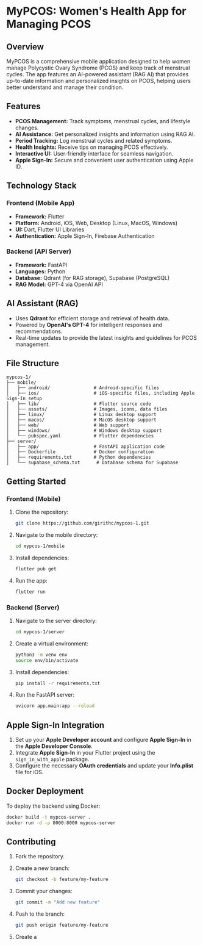 # MyPCOS: Women's Health App for Managing PCOS

## Overview

MyPCOS is a comprehensive mobile application designed to help women manage Polycystic Ovary Syndrome (PCOS) and keep track of menstrual cycles. The app features an AI-powered assistant (RAG AI) that provides up-to-date information and personalized insights on PCOS, helping users better understand and manage their condition.

## Features

* **PCOS Management:** Track symptoms, menstrual cycles, and lifestyle changes.
* **AI Assistance:** Get personalized insights and information using RAG AI.
* **Period Tracking:** Log menstrual cycles and related symptoms.
* **Health Insights:** Receive tips on managing PCOS effectively.
* **Interactive UI:** User-friendly interface for seamless navigation.
* **Apple Sign-In:** Secure and convenient user authentication using Apple ID.

## Technology Stack

### Frontend (Mobile App)

* **Framework:** Flutter
* **Platform:** Android, iOS, Web, Desktop (Linux, MacOS, Windows)
* **UI:** Dart, Flutter UI Libraries
* **Authentication:** Apple Sign-In, Firebase Authentication

### Backend (API Server)

* **Framework:** FastAPI
* **Languages:** Python
* **Database:** Qdrant (for RAG storage), Supabase (PostgreSQL)
* **RAG Model:** GPT-4 via OpenAI API

## AI Assistant (RAG)

* Uses **Qdrant** for efficient storage and retrieval of health data.
* Powered by **OpenAI's GPT-4** for intelligent responses and recommendations.
* Real-time updates to provide the latest insights and guidelines for PCOS management.

## File Structure

```
mypcos-1/
├── mobile/
│   ├── android/                # Android-specific files
│   ├── ios/                    # iOS-specific files, including Apple Sign-In setup
│   ├── lib/                    # Flutter source code
│   ├── assets/                 # Images, icons, data files
│   ├── linux/                  # Linux desktop support
│   ├── macos/                  # MacOS desktop support
│   ├── web/                    # Web support
│   ├── windows/                # Windows desktop support
│   └── pubspec.yaml            # Flutter dependencies
├── server/
│   ├── app/                    # FastAPI application code
│   ├── Dockerfile              # Docker configuration
│   ├── requirements.txt        # Python dependencies
│   └── supabase_schema.txt      # Database schema for Supabase
```

## Getting Started

### Frontend (Mobile)

1. Clone the repository:

   ```bash
   git clone https://github.com/girithc/mypcos-1.git
   ```
2. Navigate to the mobile directory:

   ```bash
   cd mypcos-1/mobile
   ```
3. Install dependencies:

   ```bash
   flutter pub get
   ```
4. Run the app:

   ```bash
   flutter run
   ```

### Backend (Server)

1. Navigate to the server directory:

   ```bash
   cd mypcos-1/server
   ```
2. Create a virtual environment:

   ```bash
   python3 -m venv env
   source env/bin/activate
   ```
3. Install dependencies:

   ```bash
   pip install -r requirements.txt
   ```
4. Run the FastAPI server:

   ```bash
   uvicorn app.main:app --reload
   ```

## Apple Sign-In Integration

1. Set up your **Apple Developer account** and configure **Apple Sign-In** in the **Apple Developer Console**.
2. Integrate **Apple Sign-In** in your Flutter project using the `sign_in_with_apple` package.
3. Configure the necessary **OAuth credentials** and update your **Info.plist** file for iOS.

## Docker Deployment

To deploy the backend using Docker:

```bash
docker build -t mypcos-server .
docker run -d -p 8000:8000 mypcos-server
```

## Contributing

1. Fork the repository.
2. Create a new branch:

   ```bash
   git checkout -b feature/my-feature
   ```
3. Commit your changes:

   ```bash
   git commit -m "Add new feature"
   ```
4. Push to the branch:

   ```bash
   git push origin feature/my-feature
   ```
5. Create a
